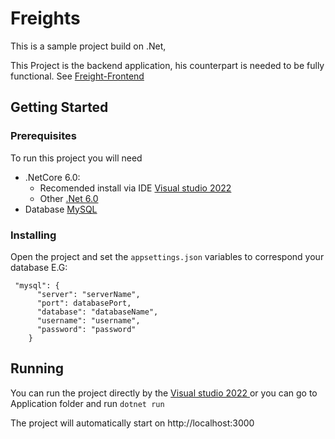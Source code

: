 # Freights

This is a sample project build on .Net,

This Project is the backend application, his counterpart is needed to be fully functional. See [Freight-Frontend](https://github.com/mebur56/Freight-Frontend)


## Getting Started

### Prerequisites

To run this project you will need 
- .NetCore 6.0:
    - Recomended install via IDE [Visual studio 2022 ](https://visualstudio.microsoft.com/pt-br/vs/community/) 
    - Other [.Net 6.0](https://dotnet.microsoft.com/en-us/download/dotnet/6.0)
- Database [MySQL](https://dev.mysql.com/downloads/mysql/)




### Installing

Open the project and set the ``appsettings.json`` variables to correspond your database E.G:

```
 "mysql": {
      "server": "serverName",
      "port": databasePort,
      "database": "databaseName",
      "username": "username",
      "password": "password"
    }
```

<!-- ## Running unit tests

TODO -->

## Running

You can run the project directly by the [Visual studio 2022 ](https://visualstudio.microsoft.com/pt-br/vs/community/) or you can go to Application folder and run 
```dotnet run```

The project will automatically start on http://localhost:3000
